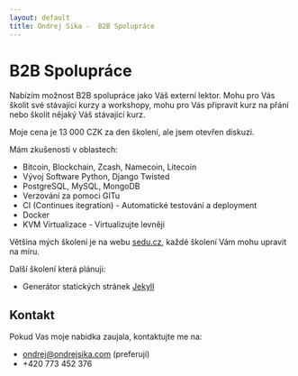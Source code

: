 ```yaml
---
layout: default
title: Ondrej Sika -  B2B Spolupráce
---
```


# B2B Spolupráce

Nabízím možnost B2B spolupráce jako Váš externí lektor. Mohu pro Vás
školit své stávající kurzy a workshopy, mohu pro Vás připravit kurz na
přání nebo školit nějaký Váš stávající kurz.

Moje cena je 13 000 CZK za den školení, ale jsem otevřen diskuzi.


Mám zkušenosti v oblastech:

- Bitcoin, Blockchain, Zcash, Namecoin, Litecoin
- Vývoj Software Python, Django Twisted
- PostgreSQL, MySQL, MongoDB
- Verzování za pomoci GITu
- CI (Continues itegration) - Automatické testování a deployment
- Docker
- KVM Virtualizace - Virtualizujte levněji


Většina mých školení je na webu [sedu.cz](https://sedu.cz), každé
školení Vám mohu upravit na míru.

Další školení která plánuji:

- Generátor statických stránek [Jekyll](jekyllrb.com)


## Kontakt

Pokud Vas moje nabidka zaujala, kontaktujte me na:

- <ondrej@ondrejsika.com> (preferuji)
- +420 773 452 376


<div style="height: 30px"></div>

